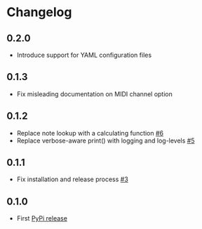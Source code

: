 # Changelog

## 0.2.0

- Introduce support for YAML configuration files

## 0.1.3

- Fix misleading documentation on MIDI channel option

## 0.1.2

- Replace note lookup with a calculating function [#6](https://github.com/BastiTee/akai-mpkmini-mkii-control/pull/6)
- Replace verbose-aware print() with logging and log-levels [#5](https://github.com/BastiTee/akai-mpkmini-mkii-control/pull/5)

## 0.1.1

- Fix installation and release process [#3](https://github.com/BastiTee/akai-mpkmini-mkii-control/pull/3)

## 0.1.0

- First [PyPi release](https://pypi.org/project/akai-mpkmini-mkii-ctrl)
